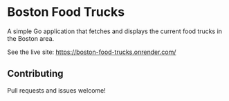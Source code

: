 # Boston Food Trucks

A simple Go application that fetches and displays the current food trucks in the Boston area.

See the live site: https://boston-food-trucks.onrender.com/

## Contributing

Pull requests and issues welcome!

